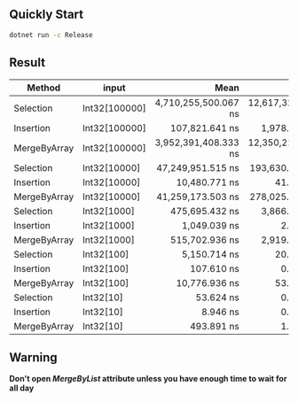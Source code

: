 ## Quickly Start
```cmd
dotnet run -c Release
```

## Result

| Method       | input         |                 Mean |              Error |             StdDev |               Median |
| ------------ | ------------- | -------------------: | -----------------: | -----------------: | -------------------: |
| Selection    | Int32[100000] | 4,710,255,500.067 ns | 12,617,328.4662 ns | 11,802,256.8757 ns | 4,708,876,084.000 ns |
| Insertion    | Int32[100000] |       107,821.641 ns |      1,978.8520 ns |      3,465.7996 ns |       106,250.000 ns |
| MergeByArray | Int32[100000] | 3,952,391,408.333 ns | 12,350,219.8778 ns | 11,552,403.3363 ns | 3,950,248,041.000 ns |
| Selection    | Int32[10000]  |    47,249,951.515 ns |    193,630.5129 ns |    181,122.1019 ns |    47,283,450.727 ns |
| Insertion    | Int32[10000]  |        10,480.771 ns |         41.6033 ns |         38.9158 ns |        10,469.788 ns |
| MergeByArray | Int32[10000]  |    41,259,173.503 ns |    278,025.4344 ns |    260,065.1638 ns |    41,262,743.615 ns |
| Selection    | Int32[1000]   |       475,695.432 ns |      3,866.2817 ns |      3,616.5223 ns |       475,188.131 ns |
| Insertion    | Int32[1000]   |         1,049.039 ns |          2.4611 ns |          2.1817 ns |         1,049.553 ns |
| MergeByArray | Int32[1000]   |       515,702.936 ns |      2,919.5112 ns |      2,588.0706 ns |       516,216.573 ns |
| Selection    | Int32[100]    |         5,150.714 ns |         20.0473 ns |         18.7523 ns |         5,158.292 ns |
| Insertion    | Int32[100]    |           107.610 ns |          0.0843 ns |          0.0658 ns |           107.602 ns |
| MergeByArray | Int32[100]    |        10,776.936 ns |         53.8667 ns |         50.3869 ns |        10,751.770 ns |
| Selection    | Int32[10]     |            53.624 ns |          0.0672 ns |          0.0629 ns |            53.617 ns |
| Insertion    | Int32[10]     |             8.946 ns |          0.0432 ns |          0.0404 ns |             8.957 ns |
| MergeByArray | Int32[10]     |           493.891 ns |          1.9544 ns |          1.8281 ns |           493.320 ns |

## Warning
__Don't open *MergeByList* attribute unless you have enough time to wait for all day__